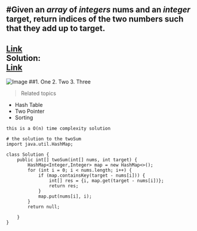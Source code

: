 #Given an *array* of *integers* nums and an *integer* target, return indices of the two numbers such that they add up to target.    
---
[Link](https://leetcode.com/problems/two-sum/)   
**Solution:**  
[Link](https://leetcode.com/problems/two-sum/discuss/3/Accepted-Java-O(n)-Solution)  
---
![Image](https://ucsdnews.ucsd.edu/news_uploads/Resized_Geisel_Library_08.31.jpg) 
##1. One
2. Two
3. Three
> Related topics
* Hash Table
* Two Pointer
* Sorting

`this is a O(n) time complexity solution `  

```
# the solution to the twoSum
import java.util.HashMap;

class Solution {
    public int[] twoSum(int[] nums, int target) {
        HashMap<Integer,Integer> map = new HashMap<>();
        for (int i = 0; i < nums.length; i++) {
            if (map.containsKey(target - nums[i])) {
                int[] res = {i, map.get(target - nums[i])};
                return res;
            }
            map.put(nums[i], i);
        }
        return null;
        
    }
}
```
  
